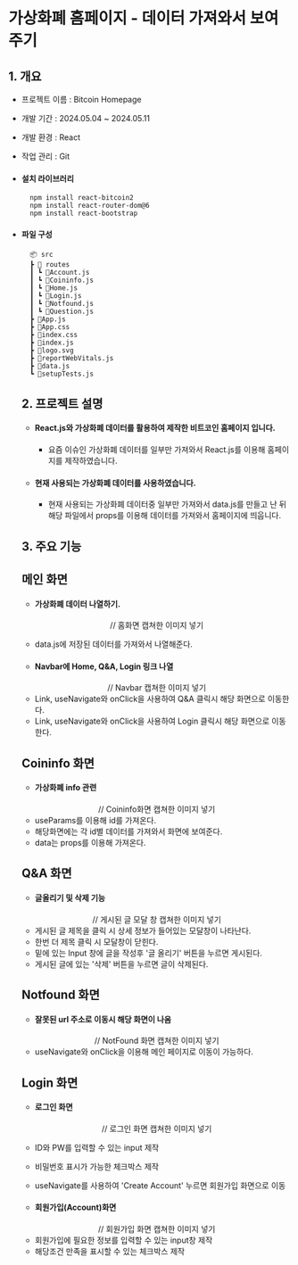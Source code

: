 # 가상화폐 홈페이지 - 데이터 가져와서 보여주기

## 1. 개요

- 프로젝트 이름 : Bitcoin Homepage
- 개발 기간 : 2024.05.04 ~ 2024.05.11
- 개발 환경 : React
- 작업 관리 : Git
- #### 설치 라이브러리

        npm install react-bitcoin2
        npm install react-router-dom@6
        npm install react-bootstrap

- #### 파일 구성

  ```
    📦 src
    ┣ 📂 routes
    ┃ ┗ 📜Account.js
    ┃ ┗ 📜Coininfo.js
    ┃ ┗ 📜Home.js
    ┃ ┗ 📜Login.js
    ┃ ┗ 📜Notfound.js
    ┃ ┗ 📜Question.js
    ┣ 📜App.js
    ┣ 📜App.css
    ┣ 📜index.css
    ┣ 📜index.js
    ┣ 📜logo.svg
    ┣ 📜reportWebVitals.js
    ┣ 📜data.js
    ┗ 📜setupTests.js
  ```

  ## 2. 프로젝트 설명

  - #### React.js와 가상화폐 데이터를 활용하여 제작한 비트코인 홈페이지 입니다.

    - 요즘 이슈인 가상화폐 데이터를 일부만 가져와서 React.js를 이용해 홈페이지를 제작하였습니다.

  - #### 현재 사용되는 가상화폐 데이터를 사용하였습니다.
    - 현재 사용되는 가상화폐 데이터중 일부만 가져와서 data.js를 만들고 난 뒤
      해당 파일에서 props를 이용해 데이터를 가져와서 홈페이지에 띄웁니다.

  ## 3. 주요 기능

  ## 메인 화면

  - #### 가상화폐 데이터 나열하기.

  <div align="center">
      <img src = ""> // 홈화면 캡쳐한 이미지 넣기
  </div>

  - data.js에 저장된 데이터를 가져와서 나열해준다.

  - #### Navbar에 Home, Q&A, Login 링크 나열

  <div align="center">
      <img src = ""> // Navbar 캡쳐한 이미지 넣기
  </div>

  - Link, useNavigate와 onClick을 사용하여 Q&A 클릭시 해당 화면으로 이동한다.
  - Link, useNavigate와 onClick을 사용하여 Login 클릭시 해당 화면으로 이동한다.

  ## Coininfo 화면

  - #### 가상화폐 info 관련

  <div align="center">
      <img src = ""> // Coininfo화면 캡쳐한 이미지 넣기
  </div>

  - useParams를 이용해 id를 가져온다.
  - 해당화면에는 각 id별 데이터를 가져와서 화면에 보여준다.
  - data는 props를 이용해 가져온다.

  ## Q&A 화면

  - #### 글올리기 및 삭제 기능

  <div align="center">
      <img src = ""> // 게시된 글 모달 창 캡쳐한 이미지 넣기
  </div>

  - 게시된 글 제목을 클릭 시 상세 정보가 들어있는 모달창이 나타난다.
  - 한번 더 제목 클릭 시 모달창이 닫힌다.
  - 밑에 있는 Input 창에 글을 작성후 '글 올리기' 버튼을 누르면 게시된다.
  - 게시된 글에 있는 '삭제' 버튼을 누르면 글이 삭제된다.

  ## Notfound 화면

  - #### 잘못된 url 주소로 이동시 해당 화면이 나옴

  <div align="center">
      <img src = ""> // NotFound 화면 캡쳐한 이미지 넣기
  </div>

  - useNavigate와 onClick을 이용해 메인 페이지로 이동이 가능하다.

  ## Login 화면

  - #### 로그인 화면

  <div align="center">
      <img src = ""> // 로그인 화면 캡쳐한 이미지 넣기
  </div>

  - ID와 PW를 입력할 수 있는 input 제작
  - 비밀번호 표시가 가능한 체크박스 제작
  - useNavigate를 사용하여 'Create Account' 누르면 회원가입 화면으로 이동

  - #### 회원가입(Account)화면

  <div align="center">
      <img src = ""> // 회원가입 화면 캡쳐한 이미지 넣기
  </div>

  - 회원가입에 필요한 정보를 입력할 수 있는 input창 제작
  - 해당조건 만족을 표시할 수 있는 체크박스 제작
